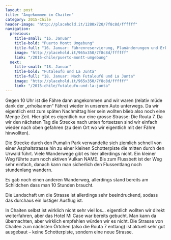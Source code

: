 ```yaml
---
layout: post
title: "Angekommen in Chaiten"
category: 2015-Chile
header-image: "http://placehold.it/1280x720/7f8c8d/ffffff"
navigation:
  previous:
    title-small: "16. Januar"
    title-bold: "Puerto Montt Umgebung"
    title-full: "16. Januar: Fährenreservierung, Planänderungen und Erkundung um den See"
    image: "http://placehold.it/965x350/7f8c8d/ffffff"
    link: "/2015-chile/puerto-montt-umgebung"
  next:
    title-small: "18. Januar"
    title-bold: "Futaleufú und La Junta"
    title-full: "18. Januar: Nach Futaleufú und La Junta"
    image: "http://placehold.it/965x350/7f8c8d/ffffff"
    link: "/2015-chile/futaleufu-und-la-junta"
---
```

Gegen 10 Uhr ist die Fähre dann angekommen und wir waren (relativ müde dank der „erholsamen“ Fähre) wieder in unserem Auto unterwegs. Da wir eigentlich erst zum späten Nachmittag hier sein wollten blieb also noch eine Menge Zeit. Hier gibt es eigentlich nur eine grosse Strasse: Die Routa 7. Da wir den nächsten Tag die Strecke nach unten fortsetzen sind wir einfach wieder nach oben gefahren (zu dem Ort wo wir eigentlich mit der Fähre hinwollten). 
 
Die Strecke durch den Pumalin Park verwandelte sich ziemlich schnell von einer Asphaltstrasse hin zu einer kleinen Schotterpiste die mitten durch den Urwald führt. Viele Wanderwege gibt es hier allerdings nicht. Ein kleiner Weg führte zum noch aktiven Vulkan NAME. Bis zum Flussbett ist der Weg sehr einfach, danach kann man sicherlich den Flussentlang noch stundenlang wandern.  

Es gab noch einen anderen Wanderweg, allerdings stand bereits am Schildchen dass man 10 Stunden braucht. 

Die Landschaft um die Strasse ist allerdings sehr beeindruckend, sodass das durchaus ein lustiger Ausflug ist.  

In Chaiten selbst ist wirklich nicht sehr viel los… eigentlich wollten wir direkt weiterfahren, aber das Hotel Mi Case war bereits gebucht. Man kann da übernachten, aber wirklich empfehlen würden wir es nicht. Die Strasse von Chaiten zum nächsten Örtchen (also die Routa 7 entlang) ist aktuell sehr gut ausgebaut – keine Schotterpiste, sondern eine neue Strasse. 